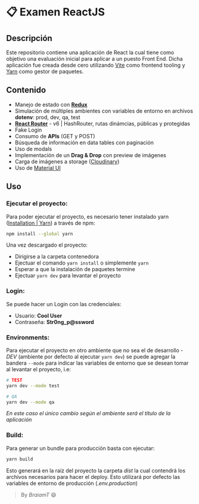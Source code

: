 # :clipboard: Examen ReactJS

## Descripción

Este repositorio contiene una aplicación de React la cual tiene como
objetivo una evaluación inicial para aplicar a un puesto Front End.
Dicha aplicación fue creada desde cero utilizando [Vite](https://vitejs.dev/)
como frontend tooling y [Yarn](https://yarnpkg.com/) como gestor de paquetes.

## Contenido

 - Manejo de estado con **[Redux](https://redux.js.org/)**
 - Simulación de múltiples ambientes con variables de entorno en archivos
 **dotenv**: prod, dev, qa, test
 - **[React Router](https://reactrouter.com/en/main)** - v6 | HashRouter, rutas dinámcias, públicas
 y protegidas
 - Fake Login
 - Consumo de **APIs** (GET y POST)
 - Búsqueda de información en data tables con paginación
 - Uso de modals
 - Implementación de un **Drag & Drop** con preview de imágenes
 - Carga de imágenes a storage ([Cloudinary](https://cloudinary.com/))
 - Uso de [Material UI](https://mui.com/)

## Uso

### Ejecutar el proyecto:

Para poder ejecutar el proyecto, es necesario tener instalado yarn ([Installation | Yarn](https://classic.yarnpkg.com/lang/en/docs/install/#windows-stable)) a través de npm:

```sh
npm install --global yarn
```

Una vez descargado el proyecto:

  - Dirigirse a la carpeta contenedora
  - Ejectuar el comando `yarn install` o simplemente `yarn`
  - Esperar a que la instalación de paquetes termine
  - Ejectuar `yarn dev` para levantar el proyecto

### Login:

Se puede hacer un Login con las credenciales:

  - Usuario: **Cool User**
  - Contraseña: **Str0ng_p@ssword**

### Environments:

Para ejecutar el proyecto en otro ambiente que no sea el de desarrollo - *DEV*
(ambiente por defecto al ejecutar `yarn dev`) se puede agregar la bandera `--mode`
para indicar las variables de entorno que se desean tomar al levantar el proyecto, i.e:

```sh
# TEST
yarn dev --mode test

# QA
yarn dev --mode qa
```

*En este caso el único cambio según el ambiente será el título de la aplicación*


### Build:

Para generar un bundle para producción basta con ejecutar:

```sh
yarn build
```

Esto generará en la raíz del proyecto la carpeta *dist* la cual contendrá los archivos
necesarios para hacer el deploy. Esto utilizará por defecto las variables de entorno de
producción (*.env.production*)

> By *BraiamT* :smile:
